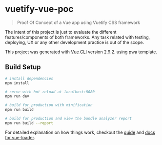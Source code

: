 # vuetify-vue-poc

> Proof Of Concept of a Vue app using Vuetify CSS framework

The intent of this project is just to evaluate the different features/components of both frameworks. Any task related with testing, deploying, UX or any other development practice is out of the scope.

This project was generated with [Vue CLI](https://github.com/vuejs/vue-cli) version 2.9.2. using pwa template.

## Build Setup

``` bash
# install dependencies
npm install

# serve with hot reload at localhost:8080
npm run dev

# build for production with minification
npm run build

# build for production and view the bundle analyzer report
npm run build --report
```

For detailed explanation on how things work, checkout the [guide](http://vuejs-templates.github.io/webpack/) and [docs for vue-loader](http://vuejs.github.io/vue-loader).
